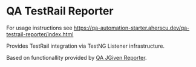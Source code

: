# QA TestRail Reporter

For usage instructions
see https://qa-automation-starter.aherscu.dev/qa-testrail-reporter/index.html

Provides TestRail integration via TestNG Listener infrastructure.

Based on functionallity provided
by [QA JGiven Reporter](../qa-jgiven-reporter/README.md).